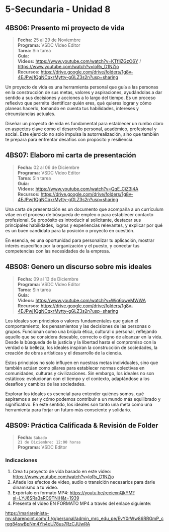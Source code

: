 # 5-Secundaria - Unidad 8

## 4BS06: Presento mi proyecto de vida

> <i class="bi bi-calendar"></i> **Fecha:** 25 al 29 de Noviembre<br><i class="bi bi-laptop"></i> **Programa:** VSDC Video Editor<br><i class="bi bi-clipboard-check"></i> **Tarea:** Sin tarea<br> <i class="bi bi-card-checklist"></i> **Guía:** <br><i class="bi bi-youtube txt-red"></i> **Videos:** https://www.youtube.com/watch?v=KTfIiZGzO6Y / https://www.youtube.com/watch?v=loRv_D1NZjo<br><i class="bi bi-files"></i> **Recursos:** https://drive.google.com/drive/folders/1g8v-4EJPwj1QgNCqxrMytty-gGLZ3s2n?usp=sharing

Un proyecto de vida es una herramienta personal que guía a las personas en la construcción de sus metas, valores y aspiraciones, ayudándolas a dar sentido a sus decisiones y acciones a lo largo del tiempo. Es un proceso reflexivo que permite identificar quién eres, qué quieres lograr y cómo planeas hacerlo, tomando en cuenta tus habilidades, intereses y circunstancias actuales.

Diseñar un proyecto de vida es fundamental para establecer un rumbo claro en aspectos clave como el desarrollo personal, académico, profesional y social. Este ejercicio no solo impulsa la autorrealización, sino que también te prepara para enfrentar desafíos con propósito y resiliencia.

## 4BS07: Elaboro mi carta de presentación

> <i class="bi bi-calendar"></i> **Fecha:** 02 al 06 de Diciembre<br><i class="bi bi-laptop"></i> **Programa:** VSDC Video Editor<br><i class="bi bi-clipboard-check"></i> **Tarea:** Sin tarea<br> <i class="bi bi-card-checklist"></i> **Guía:** <br><i class="bi bi-youtube txt-red"></i> **Videos:** https://www.youtube.com/watch?v=QqE_CiZ3l4A<br><i class="bi bi-files"></i> **Recursos:** https://drive.google.com/drive/folders/1g8v-4EJPwj1QgNCqxrMytty-gGLZ3s2n?usp=sharing

Una carta de presentación es un documento que acompaña a un currículum vitae en el proceso de búsqueda de empleo o para establecer contacto profesional. Su propósito es introducir al solicitante, destacar sus principales habilidades, logros y experiencias relevantes, y explicar por qué es un buen candidato para la posición o proyecto en cuestión.

En esencia, es una oportunidad para personalizar tu aplicación, mostrar interés específico por la organización y el puesto, y conectar tus competencias con las necesidades de la empresa.

## 4BS08: Genero un discurso sobre mis ideales

> <i class="bi bi-calendar"></i> **Fecha:** 09 al 13 de Diciembre<br><i class="bi bi-laptop"></i> **Programa:** VSDC Video Editor<br><i class="bi bi-clipboard-check"></i> **Tarea:** Sin tarea<br> <i class="bi bi-card-checklist"></i> **Guía:** <br><i class="bi bi-youtube txt-red"></i> **Videos:** https://www.youtube.com/watch?v=Wjq6oweMWWA<br><i class="bi bi-files"></i> **Recursos:** https://drive.google.com/drive/folders/1g8v-4EJPwj1QgNCqxrMytty-gGLZ3s2n?usp=sharing

Los ideales son principios o valores fundamentales que guían el comportamiento, los pensamientos y las decisiones de las personas o grupos. Funcionan como una brújula ética, cultural o personal, reflejando aquello que se considera deseable, correcto o digno de alcanzar en la vida. Desde la búsqueda de la justicia y la libertad hasta el compromiso con la verdad o la belleza, los ideales inspiran la construcción de sociedades, la creación de obras artísticas y el desarrollo de la ciencia.

Estos principios no solo influyen en nuestras metas individuales, sino que también actúan como pilares para establecer normas colectivas en comunidades, culturas y civilizaciones. Sin embargo, los ideales no son estáticos: evolucionan con el tiempo y el contexto, adaptándose a los desafíos y cambios de las sociedades.

Explorar los ideales es esencial para entender quiénes somos, qué aspiramos a ser y cómo podemos contribuir a un mundo más equilibrado y significativo. En este sentido, los ideales son tanto una meta como una herramienta para forjar un futuro más consciente y solidario.

<div class="currentTheme">

## 4BS09: Práctica Calificada & Revisión de Folder

> <i class="bi bi-calendar"></i> **Fecha:** <code>Sábado 21 de Diciembre: 12:00 horas</code><br><i class="bi bi-laptop"></i> **Programa:** VSDC Editor

### Indicaciones

1. Crea tu proyecto de vida basado en este video: https://www.youtube.com/watch?v=loRv_D1NZjo
2. Añade los efectos de video, audio o transición necesarios para darle dinamismo a tu video.
3. Expórtalo en formato MP4: https://youtu.be/reeiexnQkYM?si=LYJ6SRa3aRC9TNjH&t=1939
4. Presenta el video EN FORMATO MP4 a través del enlace siguiente:

https://mariareinista-my.sharepoint.com/:f:/g/personal/admin_mrc_edu_pe/EvY0rWw86RRGmP_crqg84swBpNm4Yh4oU78us7RzCJUwRA

</div>